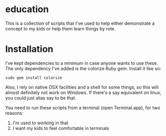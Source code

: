 # education

This is a collection of scripts that I've used to help either demonstrate a
concept to my kids or help them learn things by rote.

# Installation

I've kept dependencies to a minimum in case anyone wants to use these. The only
dependency I've added is the colorize Ruby gem. Install it like so:

    sudo gem install colorize

Also, I rely on native OSX facilities and a shell for some things, so this
will almost definitely not work on Windows. If there's a say equivalent on
linux, you could just alias say to be that.

You need to run these scripts from a terminal (open Terminal.app), for two reasons:

1. I'm used to working in that
2. I want my kids to feel comfortable in terminals
